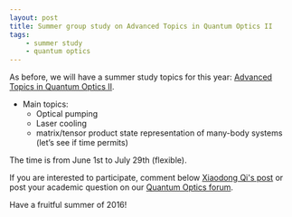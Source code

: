 ```yaml
---
layout: post
title: Summer group study on Advanced Topics in Quantum Optics II
tags:
    - summer study
    - quantum optics
---
```


As before, we will have a summer study topics for this year:
[Advanced Topics in Quantum Optics II](http://i2000s.github.io/2016/05/26/2016-summer-study-on-quantum-optics-II.html).

* Main topics:
  * Optical pumping
  * Laser cooling
  * matrix/tensor product state representation of many-body systems (let’s see if time permits)

The time is from June 1st to July 29th (flexible).

If you are interested to participate, comment below [Xiaodong Qi's post](http://i2000s.github.io/2016/05/26/2016-summer-study-on-quantum-optics-II.html) or post your academic question on our [Quantum Optics forum](https://disqus.com/home/channel/quantumoptics).

Have a fruitful summer of 2016!
